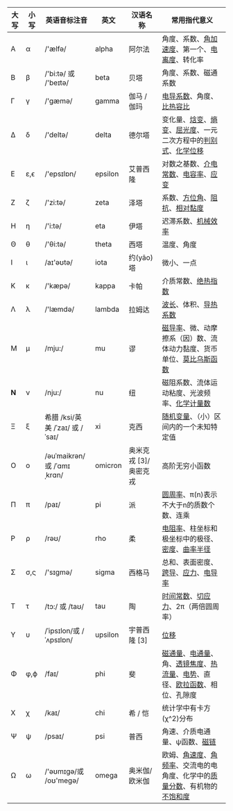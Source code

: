 | 大写  | 小写 | 英语音标注音                    | 英文    | 汉语名称              | 常用指代意义                                                 |
| ----- | ---- | ------------------------------- | ------- | --------------------- | ------------------------------------------------------------ |
| Α     | α    | /'ælfə/                         | alpha   | 阿尔法                | 角度、系数、[角加速度](https://baike.baidu.com/item/角加速度/4166196?fromModule=lemma_inlink)、第一个、[电离度](https://baike.baidu.com/item/电离度/554241?fromModule=lemma_inlink)、转化率 |
| Β     | β    | /'bi:tə/ 或 /'beɪtə/            | beta    | 贝塔                  | 角度、系数、磁通系数                                         |
| Γ     | γ    | /'gæmə/                         | gamma   | 伽马 / 伽玛           | [电导系数](https://baike.baidu.com/item/电导系数/22289558?fromModule=lemma_inlink)、角度、[比热容比](https://baike.baidu.com/item/比热容比/3703101?fromModule=lemma_inlink) |
| Δ     | δ    | /'deltə/                        | delta   | 德尔塔                | 变化量、[焓变](https://baike.baidu.com/item/焓变/6449903?fromModule=lemma_inlink)、[熵变](https://baike.baidu.com/item/熵变/3195222?fromModule=lemma_inlink)、[屈光度](https://baike.baidu.com/item/屈光度/3199182?fromModule=lemma_inlink)、一元二次方程中的[判别式](https://baike.baidu.com/item/判别式/10834494?fromModule=lemma_inlink)、[化学位移](https://baike.baidu.com/item/化学位移/3823772?fromModule=lemma_inlink) |
| Ε     | ε,ϵ  | /'epsɪlɒn/                      | epsilon | 艾普西隆              | 对数之基数、[介电常数](https://baike.baidu.com/item/介电常数/1017137?fromModule=lemma_inlink)、[电容率](https://baike.baidu.com/item/电容率/5333701?fromModule=lemma_inlink)、[应变](https://baike.baidu.com/item/应变/13858771?fromModule=lemma_inlink) |
| Ζ     | ζ    | /'zi:tə/                        | zeta    | 泽塔                  | 系数、[方位角](https://baike.baidu.com/item/方位角/493239?fromModule=lemma_inlink)、[阻抗](https://baike.baidu.com/item/阻抗/332224?fromModule=lemma_inlink)、[相对黏度](https://baike.baidu.com/item/相对黏度/4520289?fromModule=lemma_inlink) |
| Η     | η    | /'i:tə/                         | eta     | 伊塔                  | 迟滞系数、[机械效率](https://baike.baidu.com/item/机械效率/2685290?fromModule=lemma_inlink) |
| Θ     | θ    | /'θi:tə/                        | theta   | 西塔                  | 温度、角度                                                   |
| Ι     | ι    | /aɪ'əʊtə/                       | iota    | 约(yāo)塔             | 微小、一点                                                   |
| Κ     | κ    | /'kæpə/                         | kappa   | 卡帕                  | 介质常数、[绝热指数](https://baike.baidu.com/item/绝热指数/8099046?fromModule=lemma_inlink) |
| Λ     | λ    | /'læmdə/                        | lambda  | 拉姆达                | [波长](https://baike.baidu.com/item/波长/829184?fromModule=lemma_inlink)、体积、[导热系数](https://baike.baidu.com/item/导热系数/1935502?fromModule=lemma_inlink) |
| Μ     | μ    | /mju:/                          | mu      | 谬                    | [磁导率](https://baike.baidu.com/item/磁导率/2385561?fromModule=lemma_inlink)、微、动摩擦系（因）数、流体动力黏度、货币单位、[莫比乌斯函数](https://baike.baidu.com/item/莫比乌斯函数/2567473?fromModule=lemma_inlink) |
| **Ν** | ν    | /nju:/                          | nu      | 纽                    | 磁阻系数、流体运动粘度、光波频率、[化学计量数](https://baike.baidu.com/item/化学计量数/7264890?fromModule=lemma_inlink) |
| Ξ     | ξ    | 希腊 /ksi/英美 /ˈzaɪ/ 或 /ˈsaɪ/ | xi      | 克西                  | [随机变量](https://baike.baidu.com/item/随机变量/828980?fromModule=lemma_inlink)、（小）区间内的一个未知特定值 |
| Ο     | ο    | /əuˈmaikrən/或 /ˈɑmɪˌkrɑn/      | omicron | 奥米克戎 [3]/奥密克戎 | 高阶无穷小函数                                               |
| Π     | π    | /paɪ/                           | pi      | 派                    | [圆周率](https://baike.baidu.com/item/圆周率/139930?fromModule=lemma_inlink)、π(n)表示不大于n的质数个数、连乘 |
| Ρ     | ρ    | /rəʊ/                           | rho     | 柔                    | [电阻率](https://baike.baidu.com/item/电阻率/786893?fromModule=lemma_inlink)、柱坐标和极坐标中的极径、[密度](https://baike.baidu.com/item/密度/718381?fromModule=lemma_inlink)、[曲率半径](https://baike.baidu.com/item/曲率半径/2036643?fromModule=lemma_inlink) |
| Σ     | σ,ς  | /'sɪɡmə/                        | sigma   | 西格马                | 总和、表面密度、[跨导](https://baike.baidu.com/item/跨导/149772?fromModule=lemma_inlink)、[应力](https://baike.baidu.com/item/应力/3075028?fromModule=lemma_inlink)、[电导率](https://baike.baidu.com/item/电导率/1016751?fromModule=lemma_inlink) |
| Τ     | τ    | /tɔ:/ 或 /taʊ/                  | tau     | 陶                    | [时间常数](https://baike.baidu.com/item/时间常数/3417132?fromModule=lemma_inlink)、[切应力](https://baike.baidu.com/item/切应力/9613446?fromModule=lemma_inlink)、2π（两倍圆周率） |
| Υ     | υ    | /ˈipsɪlon/或 /ˈʌpsɪlɒn/         | upsilon | 宇普西隆 [3]          | [位移](https://baike.baidu.com/item/位移/823868?fromModule=lemma_inlink) |
| Φ     | φ,ϕ  | /faɪ/                           | phi     | 斐                    | [磁通量](https://baike.baidu.com/item/磁通量/2386940?fromModule=lemma_inlink)、[电通量](https://baike.baidu.com/item/电通量/5307225?fromModule=lemma_inlink)、角、[透镜焦度](https://baike.baidu.com/item/透镜焦度/6475897?fromModule=lemma_inlink)、[热流量](https://baike.baidu.com/item/热流量/5727729?fromModule=lemma_inlink)、[电势](https://baike.baidu.com/item/电势/2869498?fromModule=lemma_inlink)、直径、[欧拉函数](https://baike.baidu.com/item/欧拉函数/1944850?fromModule=lemma_inlink)、相位、孔隙度 |
| Χ     | χ    | /kaɪ/                           | chi     | 希 / 恺               | 统计学中有卡方(χ^2)分布                                      |
| Ψ     | ψ    | /psaɪ/                          | psi     | 普西                  | 角速、介质电通量、ψ函数、[磁链](https://baike.baidu.com/item/磁链/9517557?fromModule=lemma_inlink) |
| Ω     | ω    | /'əʊmɪɡə/或 /oʊ'meɡə/           | omega   | 奥米伽/欧米伽         | 欧姆、[角速度](https://baike.baidu.com/item/角速度/1532689?fromModule=lemma_inlink)、[角频率](https://baike.baidu.com/item/角频率/11053586?fromModule=lemma_inlink)、交流电的电角度、化学中的[质量分数](https://baike.baidu.com/item/质量分数/8118317?fromModule=lemma_inlink)、有机物的[不饱和度](https://baike.baidu.com/item/不饱和度/11047939?fromModule=lemma_inlink) |